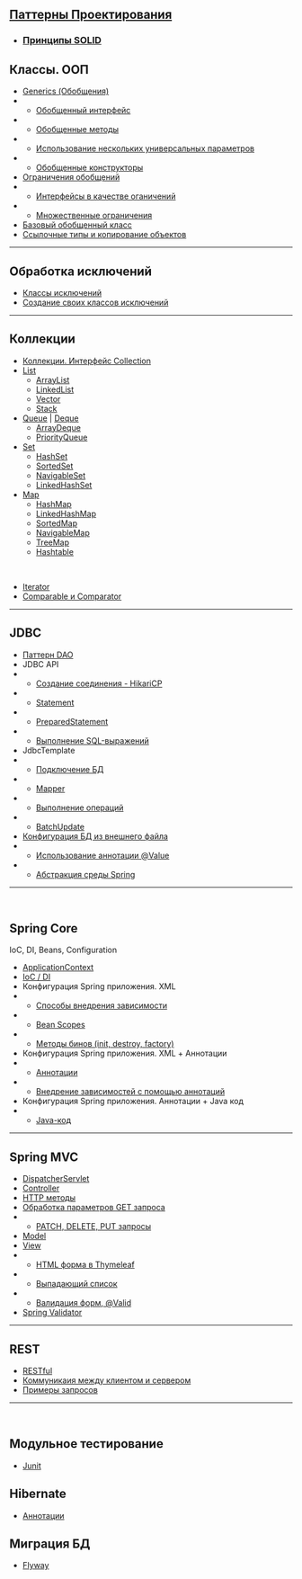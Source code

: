## [Паттерны Проектирования](Pattern/Pattern.md)
+ ### [Принципы SOLID](Pattern/SOLID.md)

## Классы. ООП

+ [Generics (Обобщения)](Java/Class_OOP/Generics.md)
+ + [Обобщенный интерфейс](Java/Class_OOP/Generics.md#outinterface)
+ + [Обобщенные методы](Java/Class_OOP/Generics.md#outmethods)
+ + [Использование нескольких универсальных параметров](Java/Class_OOP/Generics.md#universalpar)
+ + [Обобщенные конструкторы](Java/Class_OOP/Generics.md#outconstruction)
+ [Ограничения обобщений](Java/Class_OOP/ОграниченияGenerics.md)
+ + [Интерфейсы в качестве оганичений](Java/Class_OOP/ОграниченияGenerics.md#interfgenerics)
+ + [Множественные ограничения](Java/Class_OOP/ОграниченияGenerics.md#plural)
+ [Базовый обобщенный класс](Java/Class_OOP/НаследованиеGenerics.md)
+ [Ссылочные типы и копирование объектов](Java/Class_OOP/СсылочныеТипы&КопированиеОбъектов.md)
___

## Обработка исключений
+ [Классы исключений](Java/Exception/ОператорThrows.md)
+ [Создание своих классов исключений](Java/Exception/СозданиевоихКлассовИсключений.md)

___

## Коллекции
+ [Коллекции. Интерфейс Collection](Java/Collection/ТипыКоллекций_ИнтерфейсCollection.md)
+ [List](Java/Collection/ArrayList_ИнтерфейсList.md#list)
  + [ArrayList](Java/Collection/ArrayList_ИнтерфейсList.md#arraylist)
  + [LinkedList](Java/Collection/ArrayList_ИнтерфейсList.md#linkedlist)
  + [Vector](Java/Collection/ArrayList_ИнтерфейсList.md#vector)
  + [Stack](Java/Collection/ArrayList_ИнтерфейсList.md#stack)
+ [Queue](Java/Collection/ArrayList_ИнтерфейсList.md#queue) | [Deque](Java/Collection/ArrayList_ИнтерфейсList.md#deque)
  + [ArrayDeque](Java/Collection/ArrayList_ИнтерфейсList.md#arrdeque)
  + [PriorityQueue](Java/Collection/ArrayList_ИнтерфейсList.md#priorityqueue)
+ [Set](Java/Collection/ArrayList_ИнтерфейсList.md#set)
  + [HashSet](Java/Collection/ArrayList_ИнтерфейсList.md#hashset)
  + [SortedSet](Java/Collection/ArrayList_ИнтерфейсList.md#sortedset)
  + [NavigableSet](Java/Collection/ArrayList_ИнтерфейсList.md#navset)
  + [LinkedHashSet](Java/Collection/ArrayList_ИнтерфейсList.md#linkedhashset)
+ [Map](Java/Collection/ArrayList_ИнтерфейсList.md#map)
  + [HashMap](Java/Collection/ArrayList_ИнтерфейсList.md#hashmap)
  + [LinkedHashMap](Java/Collection/ArrayList_ИнтерфейсList.md#linkedhashmap)
  + [SortedMap](Java/Collection/ArrayList_ИнтерфейсList.md#sortedmap)
  + [NavigableMap](Java/Collection/ArrayList_ИнтерфейсList.md#navigablemap)
  + [TreeMap](Java/Collection/ArrayList_ИнтерфейсList.md#treemap)
  + [Hashtable](Java/Collection/ArrayList_ИнтерфейсList.md#hashtable)

<br>

+ [Iterator](Java/Collection/Iterator.md)
+ [Comparable и Comparator](Java/Collection/ComparableComparator.md)
___


## JDBC
+ [Паттерн DAO](Java/DataBase/Patern.md)
+ JDBC API
+ + [Создание соединения - HikariCP](Java/DataBase/JDBC_API.md#1)
+ + [Statement](Java/DataBase/JDBC_API.md#2)
+ + [PreparedStatement](Java/DataBase/JDBC_API.md#4)
+ + [Выполнение SQL-выражений](Java/DataBase/JDBC_API.md#3)
+ JdbcTemplate
+ + [Подключение БД](Java/DataBase/JDBC_Template.md#1)
+ + [Mapper](Java/DataBase/JDBC_Template.md#2)
+ + [Выполнение операций](Java/DataBase/JDBC_Template.md#3)
+ + [BatchUpdate](Java/DataBase/ConfigFile.md#4)
+ [Конфигурация БД из внешнего файла](Java/DataBase/ConfigFile.md)
+ + [Использование аннотации @Value](Java/DataBase/ConfigFile.md#2)
+ + [Абстракция среды Spring](Java/DataBase/ConfigFile.md#3)
___
<br>

## Spring Core
IoC, DI, Beans, Configuration
+ [ApplicationContext](Framework/Spring/SpringCore/SpringCore.md#appcontext)
+ [IoC / DI](Framework/Spring/SpringCore/SpringCore.md#iocdi)
+ Конфигурация Spring приложения. XML
+ + [Способы внедрения зависимости](Framework/Spring/SpringCore/Configura_XML.md#dependency)
+ + [Bean Scopes](Framework/Spring/SpringCore/Configura_XML.md#beans)
+ + [Методы бинов (init, destroy, factory)](Framework/Spring/SpringCore/Configura_XML.md#indemethod)
+ Конфигурация Spring приложения. XML + Аннотации
+ + [Аннотации](Framework/Spring/SpringCore/Config_annotation+XML.md#annotation)
+ + [Внедрение зависимостей с помощью аннотаций](Framework/Spring/SpringCore/Config_annotation+XML.md#implanat)
+ Конфигурация Spring приложения. Аннотации + Java код
+ + [Java-код](Framework/Spring/SpringCore/Config_annotation+JavaCode.md)
___

## Spring MVC
+ [DispatcherServlet](Framework/Spring/MVC/MVC.md#ds)
+ [Controller](Framework/Spring/MVC/MVC.md#controller)
+ [HTTP методы](Framework/Spring/MVC/MVC.md#http)
+ [Обработка параметров GET запроса](Framework/Spring/MVC/MVC.md#get)
+ + [PATCH, DELETE, PUT запросы](Framework/Spring/MVC/MVC.md#pdp)
+ [Model](Framework/Spring/MVC/MVC.md#model)
+ [View](Framework/Spring/MVC/MVC.md#view)
+ + [HTML форма в Thymeleaf](Framework/Spring/MVC/MVC.md#thymeleaf)
+ + [Выпадающий список](Framework/Spring/MVC/MVC.md#lable)
+ + [Валидация форм, @Valid](Framework/Spring/MVC/MVC.md#valid)
+ [Spring Validator](Framework/Spring/MVC/MVC.md#springvalid)
___

## REST 
+ [RESTful](Framework/Spring/MVC/REST.md#1)
+ [Коммуникаия между клиентом и сервером](Framework/Spring/MVC/REST.md#2)
+ [Примеры запросов](Framework/Spring/MVC/REST.md#3)
___
<br>

## Модульное тестирование

+ [Junit](Framework/Test/Junit.md)

## Hibernate

+ [Аннотации](Framework/Hibernate/Hibernate.md)

## Миграция БД
+ [Flyway]()